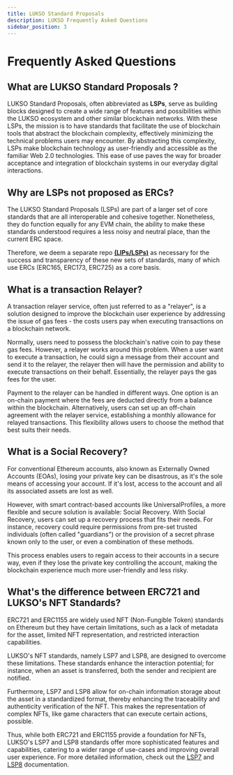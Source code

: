 ```yaml
---
title: LUKSO Standard Proposals
description: LUKSO Frequently Asked Questions
sidebar_position: 3
---
```


# Frequently Asked Questions

## What are LUKSO Standard Proposals ?

LUKSO Standard Proposals, often abbreviated as **LSPs**, serve as building blocks designed to create a wide range of features and possibilities within the LUKSO ecosystem and other similar blockchain networks. With these LSPs, the mission is to have standards that facilitate the use of blockchain tools that abstract the blockchain complexity, effectively minimizing the technical problems users may encounter. By abstracting this complexity, LSPs make blockchain technology as user-friendly and accessible as the familiar Web 2.0 technologies. This ease of use paves the way for broader acceptance and integration of blockchain systems in our everyday digital interactions.

## Why are LSPs not proposed as ERCs?

The LUKSO Standard Proposals (LSPs) are part of a larger set of core standards that are all interoperable and cohesive together. Nonetheless, they do function equally for any EVM chain, the ability to make these standards understood requires a less noisy and neutral place, than the current ERC space.

Therefore, we deem a separate repo **[(LIPs/LSPs)](https://github.com/lukso-network/LIPs)** as necessary for the success and transparency of these new sets of standards, many of which use ERCs (ERC165, ERC173, ERC725) as a core basis.

## What is a transaction Relayer?

A transaction relayer service, often just referred to as a "relayer", is a solution designed to improve the blockchain user experience by addressing the issue of gas fees - the costs users pay when executing transactions on a blockchain network.

Normally, users need to possess the blockchain's native coin to pay these gas fees. However, a relayer works around this problem. When a user want to execute a transaction, he could sign a message from their account and send it to the relayer, the relayer then will have the permission and ability to execute transactions on their behalf. Essentially, the relayer pays the gas fees for the user.

Payment to the relayer can be handled in different ways. One option is an on-chain payment where the fees are deducted directly from a balance within the blockchain. Alternatively, users can set up an off-chain agreement with the relayer service, establishing a monthly allowance for relayed transactions. This flexibility allows users to choose the method that best suits their needs.

## What is a Social Recovery?

For conventional Ethereum accounts, also known as Externally Owned Accounts (EOAs), losing your private key can be disastrous, as it's the sole means of accessing your account. If it's lost, access to the account and all its associated assets are lost as well.

However, with smart contract-based accounts like UniversalProfiles, a more flexible and secure solution is available: Social Recovery. With Social Recovery, users can set up a recovery process that fits their needs. For instance, recovery could require permissions from pre-set trusted individuals (often called "guardians") or the provision of a secret phrase known only to the user, or even a combination of these methods.

This process enables users to regain access to their accounts in a secure way, even if they lose the private key controlling the account, making the blockchain experience much more user-friendly and less risky.

## What's the difference between ERC721 and LUKSO's NFT Standards?

ERC721 and ERC1155 are widely used NFT (Non-Fungible Token) standards on Ethereum but they have certain limitations, such as a lack of metadata for the asset, limited NFT representation, and restricted interaction capabilities.

LUKSO's NFT standards, namely LSP7 and LSP8, are designed to overcome these limitations. These standards enhance the interaction potential; for instance, when an asset is transferred, both the sender and recipient are notified.

Furthermore, LSP7 and LSP8 allow for on-chain information storage about the asset in a standardized format, thereby enhancing the traceability and authenticity verification of the NFT. This makes the representation of complex NFTs, like game characters that can execute certain actions, possible.

Thus, while both ERC721 and ERC1155 provide a foundation for NFTs, LUKSO's LSP7 and LSP8 standards offer more sophisticated features and capabilities, catering to a wider range of use-cases and improving overall user experience. For more detailed information, check out the [LSP7](../standards/nft-2.0/LSP7-Digital-Asset.md) and [LSP8](../standards/nft-2.0/LSP8-Identifiable-Digital-Asset.md) documentation.
